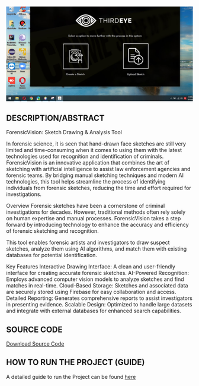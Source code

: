 ![Test Image 1](https://github.com/HARSHALSSSSS/ForensicVision---Forensic-Face-Sketch-Drawing-and-Recognition/blob/main/Screenshot%20(72).jpg)
## DESCRIPTION/ABSTRACT
ForensicVision: Sketch Drawing & Analysis Tool

In forensic science, it is seen that hand-drawn face sketches are still very limited and time-consuming when it comes to using them with the latest technologies used for recognition and identification of criminals.
ForensicVision is an innovative application that combines the art of sketching with artificial intelligence to assist law enforcement agencies and forensic teams. By bridging manual sketching techniques and modern AI technologies, this tool helps streamline the process of identifying individuals from forensic sketches, reducing the time and effort required for investigations.

Overview
Forensic sketches have been a cornerstone of criminal investigations for decades. However, traditional methods often rely solely on human expertise and manual processes. ForensicVision takes a step forward by introducing technology to enhance the accuracy and efficiency of forensic sketching and recognition.

This tool enables forensic artists and investigators to draw suspect sketches, analyze them using AI algorithms, and match them with existing databases for potential identification.

Key Features
Interactive Drawing Interface:
A clean and user-friendly interface for creating accurate forensic sketches.
AI-Powered Recognition:
Employs advanced computer vision models to analyze sketches and find matches in real-time.
Cloud-Based Storage:
Sketches and associated data are securely stored using Firebase for easy collaboration and access.
Detailed Reporting:
Generates comprehensive reports to assist investigators in presenting evidence.
Scalable Design:
Optimized to handle large datasets and integrate with external databases for enhanced search capabilities.




## SOURCE CODE
[Download Source Code](https://drive.google.com/drive/folders/1teZG8dHXsu1_BBfyQl1K3NGxaJ_Eurc1?usp=sharing)


## HOW TO RUN THE PROJECT (GUIDE)
A detailed guide to run the Project can be found [here](https://drive.google.com/file/d/1-Fiz4oJHdVK8Dhf72ujlNjR4-BP2iJ10/view?usp=sharing)



